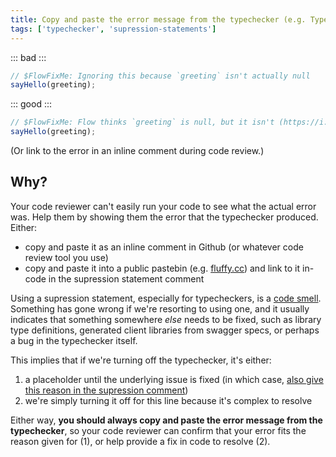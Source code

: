 ```yaml
---
title: Copy and paste the error message from the typechecker (e.g. TypeScript, Flow) when using supression statements
tags: ['typechecker', 'supression-statements']
---
```


::: bad :::

```js
// $FlowFixMe: Ignoring this because `greeting` isn't actually null
sayHello(greeting);
```

::: good :::

```js
// $FlowFixMe: Flow thinks `greeting` is null, but it isn't (https://i.fluffy.cc/bsJdpV7pq69PFvX0sCJplgdGxFwqJTHH)
sayHello(greeting);
```

(Or link to the error in an inline comment during code review.)

## Why?

Your code reviewer can't easily run your code to see what the actual error was. Help them by showing them the error that
the typechecker produced. Either:

- copy and paste it as an inline comment in Github (or whatever code review tool you use)
- copy and paste it into a public pastebin (e.g. [fluffy.cc](fluffy.cc)) and link to it in-code in the supression statement comment

Using a supression statement, especially for typecheckers, is a [code smell](http://wiki.c2.com/?CodeSmell). Something
has gone wrong if we're resorting to using one, and it usually indicates that something somewhere _else_ needs to be
fixed, such as library type definitions, generated client libraries from swagger specs, or perhaps a bug in the
typechecker itself.

This implies that if we're turning off the typechecker, it's either:

1. a placeholder until the underlying issue is fixed (in which case, [also give this reason in the supression comment][give-reason])
2. we're simply turning it off for this line because it's complex to resolve

Either way, **you should always copy and paste the error message from the typechecker**, so your code reviewer can
confirm that your error fits the reason given for (1), or help provide a fix in code to resolve (2).

[give-reason]: /give-reason-for-suppression
